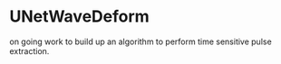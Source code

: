 # UNetWaveDeform
on going work to build up an algorithm to perform time sensitive pulse extraction.
